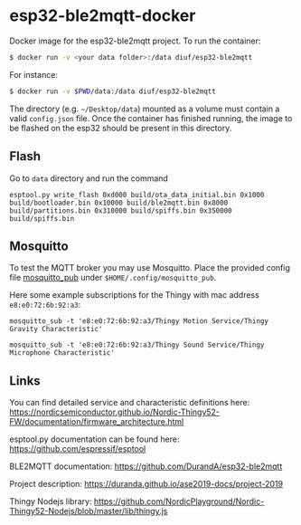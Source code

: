 # esp32-ble2mqtt-docker

Docker image for the esp32-ble2mqtt project.
To run the container: 
```sh
$ docker run -v <your data folder>:/data diuf/esp32-ble2mqtt
```

For instance: 
```sh
$ docker run -v $PWD/data:/data diuf/esp32-ble2mqtt
```
The directory (e.g. `~/Desktop/data`) mounted as a volume must contain a valid 
`config.json` file. Once the container has finished running, the image to be 
flashed on the esp32 should be present in this directory.

## Flash
Go to `data` directory and run the command

```
esptool.py write_flash 0xd000 build/ota_data_initial.bin 0x1000 build/bootloader.bin 0x10000 build/ble2mqtt.bin 0x8000 build/partitions.bin 0x310000 build/spiffs.bin 0x350000 build/spiffs.bin
```

## Mosquitto
To test the MQTT broker you may use Mosquitto. Place the provided config file [mosquitto_pub](./mosquitto/mosquitto_sub) under `$HOME/.config/mosquitto_pub`.


Here some example subscriptions for the Thingy with mac address `e8:e0:72:6b:92:a3`:

```
mosquitto_sub -t 'e8:e0:72:6b:92:a3/Thingy Motion Service/Thingy Gravity Characteristic'
```

```
mosquitto_sub -t 'e8:e0:72:6b:92:a3/Thingy Sound Service/Thingy Microphone Characteristic'
```



## Links
You can find detailed service and characteristic definitions here: 
https://nordicsemiconductor.github.io/Nordic-Thingy52-FW/documentation/firmware_architecture.html

esptool.py documentation can be found here:
https://github.com/espressif/esptool

BLE2MQTT documentation:
https://github.com/DurandA/esp32-ble2mqtt

Project description:
https://duranda.github.io/ase2019-docs/project-2019

Thingy Nodejs library:
https://github.com/NordicPlayground/Nordic-Thingy52-Nodejs/blob/master/lib/thingy.js
